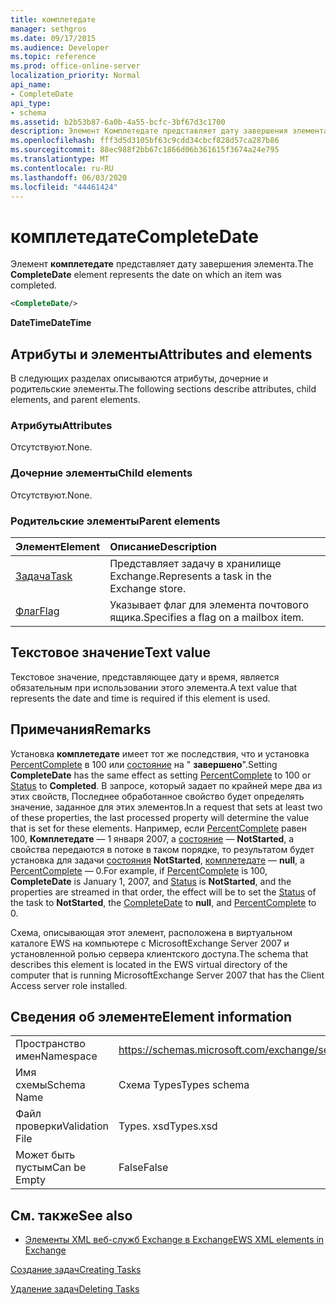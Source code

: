 ```yaml
---
title: комплетедате
manager: sethgros
ms.date: 09/17/2015
ms.audience: Developer
ms.topic: reference
ms.prod: office-online-server
localization_priority: Normal
api_name:
- CompleteDate
api_type:
- schema
ms.assetid: b2b53b87-6a0b-4a55-bcfc-3bf67d3c1700
description: Элемент Комплетедате представляет дату завершения элемента.
ms.openlocfilehash: fff3d5d3105bf63c9cdd34cbcf828d57ca287b86
ms.sourcegitcommit: 88ec988f2bb67c1866d06b361615f3674a24e795
ms.translationtype: MT
ms.contentlocale: ru-RU
ms.lasthandoff: 06/03/2020
ms.locfileid: "44461424"
---
```

# <a name="completedate"></a><span data-ttu-id="6b973-103">комплетедате</span><span class="sxs-lookup"><span data-stu-id="6b973-103">CompleteDate</span></span>

<span data-ttu-id="6b973-104">Элемент **комплетедате** представляет дату завершения элемента.</span><span class="sxs-lookup"><span data-stu-id="6b973-104">The **CompleteDate** element represents the date on which an item was completed.</span></span> 
  
```xml
<CompleteDate/>
```

 <span data-ttu-id="6b973-105">**DateTime**</span><span class="sxs-lookup"><span data-stu-id="6b973-105">**DateTime**</span></span>
## <a name="attributes-and-elements"></a><span data-ttu-id="6b973-106">Атрибуты и элементы</span><span class="sxs-lookup"><span data-stu-id="6b973-106">Attributes and elements</span></span>

<span data-ttu-id="6b973-107">В следующих разделах описываются атрибуты, дочерние и родительские элементы.</span><span class="sxs-lookup"><span data-stu-id="6b973-107">The following sections describe attributes, child elements, and parent elements.</span></span>
  
### <a name="attributes"></a><span data-ttu-id="6b973-108">Атрибуты</span><span class="sxs-lookup"><span data-stu-id="6b973-108">Attributes</span></span>

<span data-ttu-id="6b973-109">Отсутствуют.</span><span class="sxs-lookup"><span data-stu-id="6b973-109">None.</span></span>
  
### <a name="child-elements"></a><span data-ttu-id="6b973-110">Дочерние элементы</span><span class="sxs-lookup"><span data-stu-id="6b973-110">Child elements</span></span>

<span data-ttu-id="6b973-111">Отсутствуют.</span><span class="sxs-lookup"><span data-stu-id="6b973-111">None.</span></span>
  
### <a name="parent-elements"></a><span data-ttu-id="6b973-112">Родительские элементы</span><span class="sxs-lookup"><span data-stu-id="6b973-112">Parent elements</span></span>

|<span data-ttu-id="6b973-113">**Элемент**</span><span class="sxs-lookup"><span data-stu-id="6b973-113">**Element**</span></span>|<span data-ttu-id="6b973-114">**Описание**</span><span class="sxs-lookup"><span data-stu-id="6b973-114">**Description**</span></span>|
|:-----|:-----|
|[<span data-ttu-id="6b973-115">Задача</span><span class="sxs-lookup"><span data-stu-id="6b973-115">Task</span></span>](task.md) <br/> |<span data-ttu-id="6b973-116">Представляет задачу в хранилище Exchange.</span><span class="sxs-lookup"><span data-stu-id="6b973-116">Represents a task in the Exchange store.</span></span>  <br/> |
|[<span data-ttu-id="6b973-117">Флаг</span><span class="sxs-lookup"><span data-stu-id="6b973-117">Flag</span></span>](flag.md) <br/> |<span data-ttu-id="6b973-118">Указывает флаг для элемента почтового ящика.</span><span class="sxs-lookup"><span data-stu-id="6b973-118">Specifies a flag on a mailbox item.</span></span>  <br/> |
   
## <a name="text-value"></a><span data-ttu-id="6b973-119">Текстовое значение</span><span class="sxs-lookup"><span data-stu-id="6b973-119">Text value</span></span>

<span data-ttu-id="6b973-120">Текстовое значение, представляющее дату и время, является обязательным при использовании этого элемента.</span><span class="sxs-lookup"><span data-stu-id="6b973-120">A text value that represents the date and time is required if this element is used.</span></span>
  
## <a name="remarks"></a><span data-ttu-id="6b973-121">Примечания</span><span class="sxs-lookup"><span data-stu-id="6b973-121">Remarks</span></span>

<span data-ttu-id="6b973-122">Установка **комплетедате** имеет тот же последствия, что и установка [PercentComplete](percentcomplete.md) в 100 или [состояние](status.md) на " **завершено**".</span><span class="sxs-lookup"><span data-stu-id="6b973-122">Setting **CompleteDate** has the same effect as setting [PercentComplete](percentcomplete.md) to 100 or [Status](status.md) to **Completed**.</span></span> <span data-ttu-id="6b973-123">В запросе, который задает по крайней мере два из этих свойств, Последнее обработанное свойство будет определять значение, заданное для этих элементов.</span><span class="sxs-lookup"><span data-stu-id="6b973-123">In a request that sets at least two of these properties, the last processed property will determine the value that is set for these elements.</span></span> <span data-ttu-id="6b973-124">Например, если [PercentComplete](percentcomplete.md) равен 100, **Комплетедате** — 1 января 2007, а [состояние](status.md) — **NotStarted**, а свойства передаются в потоке в таком порядке, то результатом будет установка для задачи [состояния](status.md) **NotStarted**, [комплетедате](completedate.md) — **null**, а [PercentComplete](percentcomplete.md) — 0.</span><span class="sxs-lookup"><span data-stu-id="6b973-124">For example, if [PercentComplete](percentcomplete.md) is 100, **CompleteDate** is January 1, 2007, and [Status](status.md) is **NotStarted**, and the properties are streamed in that order, the effect will be to set the [Status](status.md) of the task to **NotStarted**, the [CompleteDate](completedate.md) to **null**, and [PercentComplete](percentcomplete.md) to 0.</span></span> 
  
<span data-ttu-id="6b973-125">Схема, описывающая этот элемент, расположена в виртуальном каталоге EWS на компьютере с MicrosoftExchange Server 2007 и установленной ролью сервера клиентского доступа.</span><span class="sxs-lookup"><span data-stu-id="6b973-125">The schema that describes this element is located in the EWS virtual directory of the computer that is running MicrosoftExchange Server 2007 that has the Client Access server role installed.</span></span>
  
## <a name="element-information"></a><span data-ttu-id="6b973-126">Сведения об элементе</span><span class="sxs-lookup"><span data-stu-id="6b973-126">Element information</span></span>

|||
|:-----|:-----|
|<span data-ttu-id="6b973-127">Пространство имен</span><span class="sxs-lookup"><span data-stu-id="6b973-127">Namespace</span></span>  <br/> |https://schemas.microsoft.com/exchange/services/2006/types  <br/> |
|<span data-ttu-id="6b973-128">Имя схемы</span><span class="sxs-lookup"><span data-stu-id="6b973-128">Schema Name</span></span>  <br/> |<span data-ttu-id="6b973-129">Схема Types</span><span class="sxs-lookup"><span data-stu-id="6b973-129">Types schema</span></span>  <br/> |
|<span data-ttu-id="6b973-130">Файл проверки</span><span class="sxs-lookup"><span data-stu-id="6b973-130">Validation File</span></span>  <br/> |<span data-ttu-id="6b973-131">Types. xsd</span><span class="sxs-lookup"><span data-stu-id="6b973-131">Types.xsd</span></span>  <br/> |
|<span data-ttu-id="6b973-132">Может быть пустым</span><span class="sxs-lookup"><span data-stu-id="6b973-132">Can be Empty</span></span>  <br/> |<span data-ttu-id="6b973-133">False</span><span class="sxs-lookup"><span data-stu-id="6b973-133">False</span></span>  <br/> |
   
## <a name="see-also"></a><span data-ttu-id="6b973-134">См. также</span><span class="sxs-lookup"><span data-stu-id="6b973-134">See also</span></span>



- [<span data-ttu-id="6b973-135">Элементы XML веб-служб Exchange в Exchange</span><span class="sxs-lookup"><span data-stu-id="6b973-135">EWS XML elements in Exchange</span></span>](ews-xml-elements-in-exchange.md)


[<span data-ttu-id="6b973-136">Создание задач</span><span class="sxs-lookup"><span data-stu-id="6b973-136">Creating Tasks</span></span>](https://msdn.microsoft.com/library/0ef97334-e8a0-4f67-a23a-dd9e2bbad49f%28Office.15%29.aspx)
  
[<span data-ttu-id="6b973-137">Удаление задач</span><span class="sxs-lookup"><span data-stu-id="6b973-137">Deleting Tasks</span></span>](https://msdn.microsoft.com/library/a3d7e25f-8a35-4901-b1d9-d31f418ab340%28Office.15%29.aspx)

